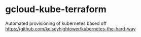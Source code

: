 # gcloud-kube-terraform
Automated provisioning of kubernetes based off https://github.com/kelseyhightower/kubernetes-the-hard-way
